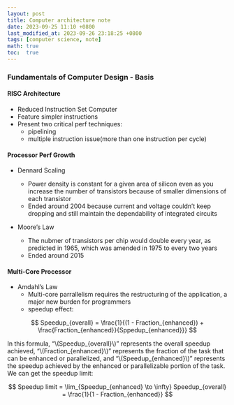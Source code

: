 ```yaml
---
layout: post
title: Computer architecture note
date: 2023-09-25 11:10 +0800
last_modified_at: 2023-09-26 23:18:25 +0800
tags: [computer science, note]
math: true
toc:  true
---
```



### Fundamentals of Computer Design - Basis

#### RISC Architecture
- Reduced Instruction Set Computer
- Feature simpler instructions
- Present two critical perf techniques: 
    - pipelining
    - multiple instruction issue(more than one instruction per cycle)

#### Processor Perf Growth
- Dennard Scaling
  - Power density is constant for a given area of silicon even as you increase the number of transistors because of smaller dimensions of each transistor
  - Ended around 2004 because current and voltage couldn’t keep dropping and still maintain the dependability of integrated circuits
 
- Moore’s Law
  - The nubmer of transistors per chip would double every year, as predicted in 1965, which was amended in 1975 to every two years
  - Ended around 2015


#### Multi-Core Processor 
- Amdahl’s Law
  - Multi-core parrallelism requires the restructuring of the application, a major new burden for programmers
  - speedup effect:

$$  
Speedup_{overall} = \frac{1}{(1 - Fraction_{enhanced}) + \frac{Fraction_{enhanced}}{Sppedup_{enhanced}}} 
$$ 

In this formula, “\\\(Speedup_{overall}\\\)” represents the overall speedup achieved, “\\\(Fraction_{enhanced}\\\)” represents the fraction of the task that can be enhanced or parallelized, and “\\\(Speedup_{enhanced}\\\)” represents the speedup achieved by the enhanced or parallelizable portion of the task. We can get the speedup limit:

$$
Speedup limit = \lim_{Speedup_{enhanced} \to \infty} Speedup_{overall} = \frac{1}{1 - Fraction_{enhanced}}
$$
